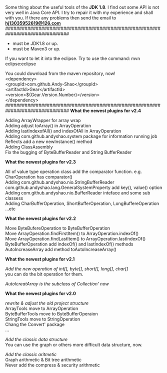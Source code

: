 Some thing about the useful tools of the **JDK 1.8**.
I find out some API is not very well in Java Core API.
I try to repair it with my experience and shall with you.
If there any problems then send the email to **hj13035952619@126.com**
###############################################################################

* must be JDK1.8 or up.
* must be Maven3 or up.

If you want to let it into the eclipse. Try to use the command:
mvn eclipse:eclipse

You could download from the maven repository, now!<br>
&lt;dependency&gt;<br>
	&lt;groupId&gt;com.github.Andy-Shao&lt;/groupId&gt;<br>
	&lt;artifactId&gt;Gear&lt;/artifactId&gt;<br>
	&lt;version&gt;${Gear.Version.Number}&lt;/version&gt;<br>
&lt;/dependency&gt;<br>
###############################################################################
**What the newest plugins for v2.4**

Adding ArrayWrapper for array wrap<br>
Adding adjust toArray() in ArrayOperation<br>
Adding lastIndexofAll() and indexOfAll in ArrayOperation<br>
Adding com.github.andyshao.system package for information running job<br>
Reflects add a new newInstance() method<br>
Adding ClassAssembly<br>
Fix the bugging of ByteBufferReader and String BufferReader<br>

**What the newest plugins for v2.3**

All of value type operation class add the comparator<T> function. e.g. CharOperation has comparator()<br>
Adding com.github.andyshao.nio.StringBufferReader<br>
com.github.andyshao.lang.GeneralSystemProperty add key(), value() option<br>
Adding com.github.andyshao.nio.BufferReader inteface and some sub classess<br>
Adding CharBufferOperation, ShortBufferOperation, LongBuffereOperation ...etc<br>

**What the newest plugins for v2.2**

Move ByteBufereOperation to ByteBufferOperation<br>
Move ArrayOperation.findFirstItem() to ArrayOperation.indexOf()<br>
Move ArrayOperation.findLastItem() to ArrayOperation.lastIndexOf()<br>
ByteBufferOperation add indexOf() and lastIndexOf() methods<br>
AutoIncreaseArray add method toAutoIncreaseArray()<br>

**What the newest plugins for v2.1**

*Add the new operation of int[], byte[], short[], long[], char[]*<br>
you can do the bit operation for them.

*AutoIcreatArray is the subclass of Collection' now*<br>

**What the newest plugins for v2.0**

*rewrite & adjust the old project structure*<br>
ArrayTools move to ArrayOperation<br>
ByteBufferTools move to ByteBufferOperaion<br>
StringTools move to StringOperation<br>
Chang the Convert' package<br>
...

*Add the classic data structure*<br>
You can use the graph or others more difficult data structure, now.

*Add the classic aritmetic*<br>
Graph arithmetic & Bit tree arithmetic<br>
Never add the compress & security arithmetic

